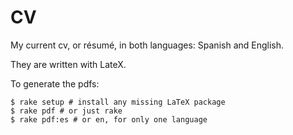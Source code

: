 # CV

My current cv, or résumé, in both languages: Spanish and English.

They are written with LateX.

To generate the pdfs:

```shell
$ rake setup # install any missing LaTeX package
$ rake pdf # or just rake
$ rake pdf:es # or en, for only one language
```
